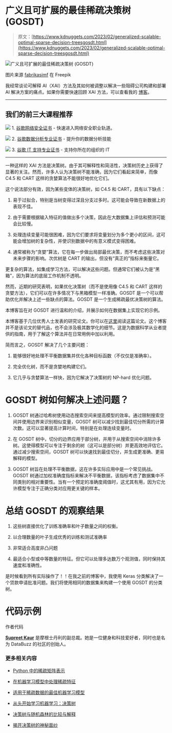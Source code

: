 # 广义且可扩展的最佳稀疏决策树 (GOSDT)

> 原文：[https://www.kdnuggets.com/2023/02/generalized-scalable-optimal-sparse-decision-treesgosdt.html](https://www.kdnuggets.com/2023/02/generalized-scalable-optimal-sparse-decision-treesgosdt.html)

![广义且可扩展的最佳稀疏决策树 (GOSDT)](../Images/f314c76c07388670f39e82fba455f7ea.png)

图片来源 [fabrikasimf](https://www.freepik.com/free-photo/network-with-pins_20988125.htm#query=Decision%20Trees&position=49&from_view=search&track=ais) 在 Freepik

我经常谈论可解释 AI（XAI）方法及其如何被调整以解决一些阻碍公司构建和部署 AI 解决方案的痛点。如果你需要快速回顾 XAI 方法，可以查看我的 [博客](https://medium.com/@supreetkaur_66831/explainable-ai-xai-building-interpretable-models-d616b0fccd33)。

* * *

## 我们的前三大课程推荐

![](../Images/0244c01ba9267c002ef39d4907e0b8fb.png) 1\. [谷歌网络安全证书](https://www.kdnuggets.com/google-cybersecurity) - 快速进入网络安全职业轨道。

![](../Images/e225c49c3c91745821c8c0368bf04711.png) 2\. [谷歌数据分析专业证书](https://www.kdnuggets.com/google-data-analytics) - 提升你的数据分析技能

![](../Images/0244c01ba9267c002ef39d4907e0b8fb.png) 3\. [谷歌 IT 支持专业证书](https://www.kdnuggets.com/google-itsupport) - 支持你所在的组织的 IT

* * *

一种这样的 XAI 方法是决策树。由于其可解释性和简洁性，决策树历史上获得了显著的关注。然而，许多人认为决策树不能准确，因为它们看起来简单，而像 C4.5 和 CART 这样的贪婪算法不能很好地优化它们。

这个说法部分有效，因为某些变体的决策树，如 C4.5 和 CART，具有以下缺点：

1.  易于过拟合，特别是当树变得过深且分支过多时。这可能会导致在新数据上的表现不佳。

1.  由于需要根据输入特征的值做出多个决策，因此在大数据集上评估和预测可能会比较慢。

1.  处理连续变量可能很困难，因为它们要求将变量划分为多个更小的区间，这可能会增加树的复杂性，并使识别数据中的有意义模式变得困难。

1.  通常被称为“贪婪”算法，它在每一步做出局部最优决策，而不考虑这些决策对未来步骤的影响。次优树是 CART 的输出，但没有“真正的”指标来衡量它。

更复杂的算法，如集成学习方法，可以解决这些问题。但通常它们被认为是“黑箱”，因为算法的底层工作机制不透明。

然而，近期的研究表明，如果优化决策树（而不是使用像 C4.5 和 CART 这样的贪婪方法），它们可以在许多情况下与黑箱模型一样准确。GOSDT 是一个可以帮助优化并解决上述一些缺点的算法。GOSDT 是一个生成稀疏最优决策树的算法。

本博客旨在对 GOSDT 进行温和的介绍，并展示如何在数据集上实现它的示例。

本博客基于几位优秀人士发表的研究论文。你可以在[这里](https://arxiv.org/pdf/2006.08690.pdf)阅读这篇论文。这个博客并不是该论文的替代品，也不会涉及极其数学化的细节。这是为数据科学从业者提供的指南，用于了解这个算法并在日常用例中加以利用。

简而言之，GOSDT 解决了几个主要问题：

1.  能够很好地处理不平衡数据集并优化各种目标函数（不仅仅是准确率）。

1.  完全优化树，而不是贪婪地构建它们。

1.  它几乎与贪婪算法一样快，因为它解决了决策树的 NP-hard 优化问题。

# GOSDT 树如何解决上述问题？

1.  GOSDT 树通过哈希树使用动态搜索空间来提高模型的效率。通过限制搜索空间并使用边界来识别相似变量，GOSDT 树可以减少找到最佳切分所需的计算次数。这可以显著提高计算时间，特别是在处理连续变量时。

1.  在 GOSDT 树中，切分的边界应用于部分树，并用于从搜索空间中消除许多树。这使得模型可以专注于剩余的树（这可以是部分树）并更高效地评估它。通过减少搜索空间，GOSDT 树可以快速找到最佳切分，并生成更准确、更易解释的模型。

1.  GOSDT 树旨在处理不平衡数据，这在许多实际应用中是一个常见挑战。GOSDT 树通过加权准确度指标来解决不平衡数据，该指标考虑了数据集中不同类别的相对重要性。当有一个预定的准确度阈值时，这尤其有用，因为它允许模型专注于正确分类对应用更关键的样本。

# 总结 GOSDT 的观察结果

1.  这些树直接优化了训练准确率和叶子数量之间的权衡。

1.  以合理数量的叶子生成优秀的训练和测试准确率

1.  非常适合高度非凸问题

1.  最适合小型或中等数量的特征。但它可以处理多达数万个观测值，同时保持其速度和准确性。

是时候看到所有实际操作了！！在我之前的博客中，我使用 Keras 分类解决了一个贷款申请批准问题。我们将使用相同的数据集来构建一个使用 GOSDT 的分类树。

# 代码示例

作者代码

**[Supreet Kaur](https://www.linkedin.com/in/supreet-kaur1995/)** 是摩根士丹利的副总裁。她是一位健身和科技爱好者，同时也是名为 DataBuzz 的社区的创始人。

### 更多相关内容

+   [Python 中的稀疏矩阵表示](https://www.kdnuggets.com/2020/05/sparse-matrix-representation-python.html)

+   [在机器学习模型中处理稀疏特征](https://www.kdnuggets.com/2021/01/sparse-features-machine-learning-models.html)

+   [适用于稀疏数据的最佳机器学习模型](https://www.kdnuggets.com/2023/04/best-machine-learning-model-sparse-data.html)

+   [从头开始学习机器学习：决策树](https://www.kdnuggets.com/2022/11/machine-learning-scratch-decision-trees.html)

+   [决策树与随机森林的比较与解释](https://www.kdnuggets.com/2022/08/decision-trees-random-forests-explained.html)

+   [揭开决策树的神秘面纱](https://www.kdnuggets.com/demystifying-decision-trees-for-the-real-world)
